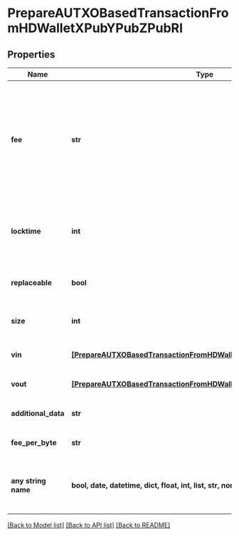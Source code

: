 # PrepareAUTXOBasedTransactionFromHDWalletXPubYPubZPubRI


## Properties
Name | Type | Description | Notes
------------ | ------------- | ------------- | -------------
**fee** | **str** | When isConfirmed is True - Defines the amount of the transaction fee When isConfirmed is False - For ETH-based blockchains this attribute represents the max fee value. | 
**locktime** | **int** | Represents the time at which a particular transaction can be added to the blockchain. | 
**replaceable** | **bool** | Representation of whether the transaction is replaceable | 
**size** | **int** | Represents the total size of this transaction. | 
**vin** | [**[PrepareAUTXOBasedTransactionFromHDWalletXPubYPubZPubRIVinInner]**](PrepareAUTXOBasedTransactionFromHDWalletXPubYPubZPubRIVinInner.md) | Represents the transaction inputs. | 
**vout** | [**[PrepareAUTXOBasedTransactionFromHDWalletXPubYPubZPubRIVoutInner]**](PrepareAUTXOBasedTransactionFromHDWalletXPubYPubZPubRIVoutInner.md) | Represents the transaction outputs. | 
**additional_data** | **str** | Representation of the additional data | [optional] 
**fee_per_byte** | **str** | Defines the fee per byte value | [optional] 
**any string name** | **bool, date, datetime, dict, float, int, list, str, none_type** | any string name can be used but the value must be the correct type | [optional]

[[Back to Model list]](../README.md#documentation-for-models) [[Back to API list]](../README.md#documentation-for-api-endpoints) [[Back to README]](../README.md)


